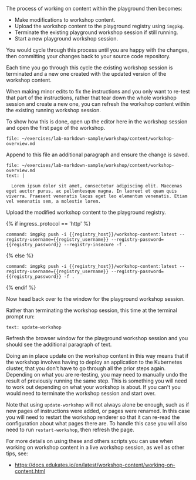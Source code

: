 The process of working on content within the playground then becomes:

* Make modifications to workshop content.
* Upload the workshop content to the playground registry using ``imgpkg``.
* Terminate the existing playground workshop session if still running.
* Start a new playground workshop session.

You would cycle through this process until you are happy with the changes, then committing your changes back to your source code repository.

Each time you go through this cycle the existing workshop session is terminated and a new one created with the updated version of the workshop content.

When making minor edits to fix the instructions and you only want to re-test that part of the instructions, rather that tear down the whole workshop session and create a new one, you can refresh the workshop content within the existing running workshop session.

To show how this is done, open up the editor here in the workshop session and open the first page of the workshop.

```editor:open-file
file: ~/exercises/lab-markdown-sample/workshop/content/workshop-overview.md
```

Append to this file an additional paragraph and ensure the change is saved.

```editor:append-lines-to-file
file: ~/exercises/lab-markdown-sample/workshop/content/workshop-overview.md
text: |

  Lorem ipsum dolor sit amet, consectetur adipiscing elit. Maecenas eget auctor purus, ac pellentesque magna. In laoreet et quam quis viverra. Praesent venenatis lacus eget leo elementum venenatis. Etiam vel venenatis sem, a molestie lorem.
```

Upload the modified workshop content to the playground registry.

{% if ingress_protocol == 'http' %}

```terminal:execute
command: imgpkg push -i {{registry_host}}/workshop-content:latest --registry-username={{registry_username}} --registry-password={{registry_password}} --registry-insecure -f .
```

{% else %}

```terminal:execute
command: imgpkg push -i {{registry_host}}/workshop-content:latest --registry-username={{registry_username}} --registry-password={{registry_password}} -f .
```

{% endif %}

Now head back over to the window for the playground workshop session.

Rather than terminating the workshop session, this time at the terminal prompt run:

```workshop:copy
text: update-workshop
```

Refresh the browser window for the playground workshop session and you should see the additional paragraph of text.

Doing an in place update on the workshop content in this way means that if the workshop involves having to deploy an application to the Kubernetes cluster, that you don't have to go through all the prior steps again. Depending on what you are re-testing, you may need to manually undo the result of previously running the same step. This is something you will need to work out depending on what your workshop is about. If you can't you would need to terminate the workshop session and start over.

Note that using ``update-workshop`` will not always alone be enough, such as if new pages of instructions were added, or pages were renamed. In this case you will need to restart the workshop renderer so that it can re-read the configuration about what pages there are. To handle this case you will also need to run ``restart-workshop``, then refresh the page.

For more details on using these and others scripts you can use when working on workshop content in a live workshop session, as well as other tips, see:

* https://docs.edukates.io/en/latest/workshop-content/working-on-content.html

